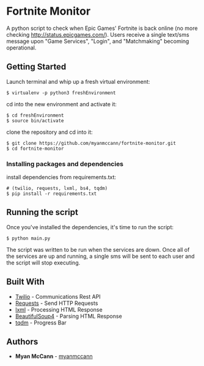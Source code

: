 # Fortnite Monitor

A python script to check when Epic Games' Fortnite is back online (no more checking http://status.epicgames.com/). Users receive a single text/sms message upon "Game Services", "Login", and "Matchmaking" becoming operational.

## Getting Started

Launch terminal and whip up a fresh virtual environment:
```
$ virtualenv -p python3 freshEnvironment
```
cd into the new environment and activate it:
```
$ cd freshEnvironment
$ source bin/activate
```
clone the repository and cd into it:
```
$ git clone https://github.com/myanmccann/fortnite-monitor.git
$ cd fortnite-monitor
```

### Installing packages and dependencies

install dependencies from requirements.txt:
```
# (twilio, requests, lxml, bs4, tqdm)
$ pip install -r requirements.txt
```

## Running the script

Once you've installed the dependencies, it's time to run the script:
```
$ python main.py
```
The script was written to be run when the services are down. Once all of the services are up and running, a single sms will be sent to each user and the script will stop executing.

## Built With

* [Twilio](https://www.twilio.com/docs/) - Communications Rest API
* [Requests](http://docs.python-requests.org/en/master/) - Send HTTP Requests
* [lxml](https://lxml.de/) - Processing HTML Response
* [BeautifulSoup4](https://www.crummy.com/software/BeautifulSoup/bs4/doc/) - Parsing HTML Response
* [tqdm](https://pypi.org/project/tqdm/) - Progress Bar

## Authors

* **Myan McCann** - [myanmccann](https://github.com/myanmccann)
